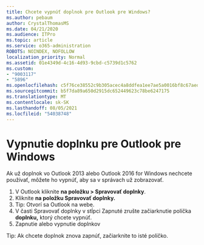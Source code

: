 ```yaml
---
title: Chcete vypnúť doplnok pre Outlook pre Windows?
ms.author: pebaum
author: CrystalThomasMS
ms.date: 04/21/2020
ms.audience: ITPro
ms.topic: article
ms.service: o365-administration
ROBOTS: NOINDEX, NOFOLLOW
localization_priority: Normal
ms.assetid: 01e4349d-4c16-4d93-9cbd-c5739d1c5762
ms.custom:
- "9003117"
- "5896"
ms.openlocfilehash: c5f76ce38552c9b305acec4a8ddfea1ee7ae5a0016bf8c67aed1d7e7c2c3449b
ms.sourcegitcommit: b5f7da89a650d2915dc652449623c78be6247175
ms.translationtype: MT
ms.contentlocale: sk-SK
ms.lasthandoff: 08/05/2021
ms.locfileid: "54038748"
---
```

# <a name="turn-an-add-in-off-for-outlook-for-windows"></a>Vypnutie doplnku pre Outlook pre Windows

Ak už doplnok vo Outlook 2013 alebo Outlook 2016 for Windows nechcete používať, môžete ho vypnúť, aby sa v správach už zobrazovať.  

1. V Outlook kliknite **na položku > Spravovať doplnky**.
2. Kliknite  **na položku Spravovať doplnky.**
3. Tip: Otvorí sa Outlook na webe.
4. V časti Spravovať doplnky v stĺpci Zapnuté zrušte začiarknutie políčka **doplnku,**  ktorý chcete vypnúť.
5. Zapnutie alebo vypnutie doplnkov

Tip: Ak chcete doplnok znova zapnúť, začiarknite to isté políčko.
